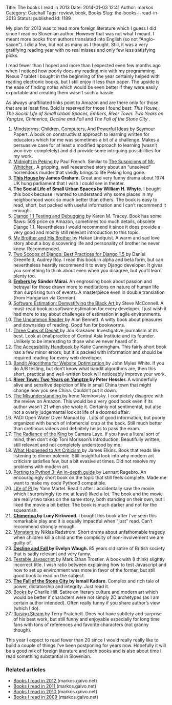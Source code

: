 Title: The books I read in 2013
Date: 2014-01-03 12:41
Author: markos
Category: Catchall
Tags: review, book, Books
Slug: the-books-i-read-in-2013
Status: published
Id: 1189

<div>
 <p>
  My plan for 2013 was to read more foreign literature which I guess I did since I read no Slovenian author. However that was not what I meant. I meant more books from authors translated into English (so not “Anglo-saxon”). I did a few, but not as many as I thought. Still, it was a very gratifying reading year with no real misses and only few less satisfying picks.
 </p>
 <p>
  I read fewer than I hoped and more than I expected even few months ago when I noticed how poorly does my reading mix with my programming. Nexus 7 tablet I bought in the beginning of the year certainly helped with reading electronic books, but I still enjoy it less than paper. The upside is the ease of finding notes which would be even better if they were easily exportable and creating them wasn’t such a hassle.
 </p>
 <p>
  As always unaffiliated links point to Amazon and are there only for those that are at least fine. Bold is  reserved for those I found best:
  <em>
   This House, The Social Life of Small Urban Spaces, Embers, River Town: Two Years on Yangtze, Chimerica, Decline and Fall
  </em>
  and
  <em>
   The Fall of the Stone City
  </em>
  .
 </p>
 <ol>
  <li>
   <a href="http://www.amazon.com/Mindstorms-Children-Computers-Powerful-Ideas/dp/0465046746">
    Mindstorms: Children, Computers, And Powerful Ideas
   </a>
   by Seymour Papert. A book  on constructivist approach to learning written for educators which for me was sometimes a bit of a challenge. Makes a persuasive case for at least a modified approach to learning (wasn’t won over completely) and did provide some intriguing possibilities for my work.
  </li>
  <li>
   <a href="http://www.amazon.com/Midnight-Peking-Murder-Englishwoman-Haunted/dp/0143121006">
    Midnight in Peking
   </a>
   by Paul French. Similar to
   <a href="http://www.amazon.co.uk/The-Suspicions-Mr-Whicher-Murder/dp/0747596484">
    The Suspicions of Mr. Whitcher
   </a>
   . A gripping, well researched story about an “unsolved” horrendous murder that vividly brings to life Peking long gone.
  </li>
  <li>
   <strong>
    <a href="http://www.amazon.co.uk/House-Modern-Plays-James-Graham/dp/1472507029">
     This House
    </a>
    by James Graham.
   </strong>
   Great and very funny drama about 1974 UK hung parliament that I wish I could see in theater.
  </li>
  <li>
   <strong>
    <a href="http://www.amazon.com/Social-Life-Small-Urban-Spaces/dp/097063241X">
     The Social Life of Small Urban Spaces
    </a>
    by William H. Whyte.
   </strong>
   I bought this book because I wanted to understand why some places in my neighborhood work so much better than others. The book is easy to read, short, but packed with useful information and I can’t recommend it enough.
  </li>
  <li>
   <a href="http://www.amazon.com/Django-Testing-Debugging-Tracey-Karen/dp/1847197566">
    Django 1.1 Testing and Debugging
   </a>
   by Karen M. Tracey. Book has some flaws: 50$ price on Amazon, sometimes too much details, obsolete Django 1.1. Nevertheless I would recommend it since it does provide a very good and mostly still relevant introduction to this topic.
  </li>
  <li>
   <a href="http://www.amazon.com/My-Brother-His-Hakan-Lindquist/dp/3867870853">
    My Brother and His Brother
   </a>
   by Hakan Lindquist. A warm and sad love story about a boy discovering life and personality of brother he never knew. Recommended.
  </li>
  <li>
   <a href="https://django.2scoops.org/">
    Two Scoops of Django: Best Practices for Django 1.5
   </a>
   by Daniel Greenfeld, Audrey Roy. I read this book in alpha and beta form, but can nevertheless heartily recommend it to every Django developer. It gives you something to think about even when you disagree, but you’ll learn plenty too.
  </li>
  <li>
   <strong>
    <a href="http://www.amazon.com/Embers-S%C3%A1ndor-M%C3%A1rai/dp/0375707425">
     Embers
    </a>
    by Sándor Márai.
   </strong>
   An engrossing book about passion and betrayal for those drawn more to meditations on nature of human life than surprising turn of events. A masterpiece even in double translation (from Hungarian via German).
  </li>
  <li>
   <a href="http://www.amazon.com/Software-Estimation-Demystifying-Practices-Microsoft/dp/0735605351">
    Software Estimation: Demystifying the Black Art
   </a>
   by Steve McConnell. A must-read book on software estimation for every developer. I just wish it had more to say about challenges of estimation in agile environments.
  </li>
  <li>
   <a href="http://www.amazon.com/The-Uncommon-Reader-A-Novella/dp/0312427646">
    The Uncommon Reader
   </a>
   by Alan Bennett. A witty book about pleasures and downsides of reading. Good fun for bookworms.
  </li>
  <li>
   <a href="http://www.amazon.com/Three-Cups-Deceit-Humanitarian-ebook/dp/B004XHVOW4">
    Three Cups of Deceit
   </a>
   by Jon Krakauer. Investigative journalism at its best. Look at (mal)practice of Central Asia Institute and its founder. Unlikely to be interesting to those who’ve never heard of it.
  </li>
  <li>
   <a href="http://shop.oreilly.com/product/0636920024514.do">
    The Accessibility Handbook
   </a>
   by Katie Cunningham. This fairly short book has a few minor errors, but it is packed with information and should be required reading for every web developer.
  </li>
  <li>
   <a href="http://shop.oreilly.com/product/0636920027393.do">
    Bandit Algorithms for Website Optimization
   </a>
   by John Myles White. If you do A/B testing, but don’t know what bandit algorithms are, then this short, practical and well-written book will noticeably improve your work.
  </li>
  <li>
   <strong>
    <a href="http://www.amazon.com/River-Town-Two-Years-Yangtze/dp/0060953748/">
     River Town: Two Years on Yangtze
    </a>
    by Peter Hessler.
   </strong>
   A wonderfully alive and sensitive depiction of life in small China town that might change how you see China. Couldn’t put it down.
  </li>
  <li>
   <a href="http://www.amazon.com/The-Misunderstanding-Irene-Nemirovsky/dp/0099563843/">
    The Misunderstanding
   </a>
   by Irene Nemirovsky. I completely disagree with the review on Amazon. This would be a very good book even if its author wasn’t 21 when she wrote it. Certainly not sentimental, but also not a overly judgemental look at life of a doomed affair.
  </li>
  <li>
   PADI Open Water Diver Manual by . Lots of good information, but poorly organized with bunch of infomercial crap at the back. Still much better than cretinous videos and definitely helps to pass the exam.
  </li>
  <li>
   <a href="http://www.amazon.com/Radiance-King-Review-Books-Classics/dp/1590174550">
    The Radiance of the King
   </a>
   by Camara Laye. If you have a literal sort of mind, then don’t skip Toni Morisson’s introduction. Beautifully written, still relevant and not completely understood by me.
  </li>
  <li>
   <a href="http://www.amazon.com/What-Happened-Criticism-Prickly-Paradigm/dp/0972819630">
    What Happened to Art Criticism
   </a>
   by James Elkins. Book that reads like listening to dinner polemic. Still insightful look into why modern art criticism satisfies few, but a bit evasive at times. Did not resolve my problems with modern art.
  </li>
  <li>
   <a href="http://www.amazon.com/Porting-Python-3--depth-guide/dp/1456411519/">
    Porting to Python 3: An in-depth guide
   </a>
   by Lennart Regebro. An encouragingly short book on the topic that still feels complete. Made me want to make my code Python3 compatible.
  </li>
  <li>
   <a href="http://www.amazon.com/Life-Pi-Yann-Martel/dp/0156027321">
    Life of Pi
   </a>
   by Yann Martel. Read it after I accidentally saw the movie which I surprisingly (to me at least) liked  a lot. The book and the movie are really two takes on the same story, both standing on their own, but I liked the movie a bit better. The book is much darker and not for the squeamish.
  </li>
  <li>
   <strong>
    <a href="http://www.amazon.com/Chimerica-Lucy-Kirkwood/dp/1848423209/">
     Chimerica
    </a>
    by Lucy Kirkwood.
   </strong>
   I bought this book after I’ve seen this remarkable play and it is equally impactful when “just” read. Can’t recommend strongly enough.
  </li>
  <li>
   <a href="http://www.amazon.com/Monsters-Oberon-Modern-Niklas-Radstrom/dp/1840029285/">
    Monsters
   </a>
   by Niklas Radstrom. Short drama about unfathomable tragedy when children kill a child and the complicity of non-involvement we are guilty of.
  </li>
  <li>
   <strong>
    <a href="http://www.amazon.com/Decline-Fall-Evelyn-Waugh/dp/0316926078/">
     Decline and Fall
    </a>
    by Evelyn Waugh.
   </strong>
   85 years old satire of British society that is sadly relevant and very funny.
  </li>
  <li>
   <a href="http://www.amazon.com/Testable-JavaScript-Mark-Ethan-Trostler/dp/1449323391/">
    Testable Javascript
   </a>
   by Mark Ethan Trostler. A book with (I think) slightly incorrect title. I wish ratio between explaining how to test Javascript and how to set up environment was more in favor of the former, but still good book to read on the subject.
  </li>
  <li>
   <strong>
    <a href="http://www.amazon.com/Fall-Stone-City-Ismail-Kadare/dp/0802120687">
     The Fall of the Stone City
    </a>
    by Ismail Kadare.
   </strong>
   Complex and rich tale of power, dictatorship and integrity. Just read it.
  </li>
  <li>
   <a href="http://www.amazon.co.uk/Books-Charlie-Hill/dp/1781251630">
    Books
   </a>
   by Charlie Hill. Satire on literary culture and modern art which would be better if characters were not simply 2D archetypes (as I am certain author intended). Often really funny if you share author’s view (which I do).
  </li>
  <li>
   <a href="http://www.amazon.co.uk/Raising-Steam-Discworld-novel-Novels/dp/0857522272/">
    Raising Steam
   </a>
   by Terry Pratchett. Does not have subtlety and surprise of his best work, but still funny and enjoyable especially for long time fans with tons of references and favorite characters (not granny though).
  </li>
 </ol>
 <p>
  This year I expect to read fewer than 20 since I would really really like to build a couple of things I’ve been postponing for years now. Hopefully it will be a good mix of foreign literature and tech books and is also about time I read something substantial in Slovenian.
 </p>
 <h3>
  Related articles
 </h3>
 <ul>
  <li>
   <a href="books-i-read-in-2012.html">
    Books I read in 2012
   </a>
   (markos.gaivo.net)
  </li>
  <li>
   <a href="books-i-read-in-2011.html">
    Books I read in 2011
   </a>
   (markos.gaivo.net)
  </li>
  <li>
   <a href="books-i-read-in-2010.html">
    Books I read in 2010
   </a>
   (markos.gaivo.net)
  </li>
  <li>
   <a href="books-i-read-in-2009.html">
    Books I read in 2009
   </a>
   (markos.gaivo.net)
  </li>
 </ul>
</div>
